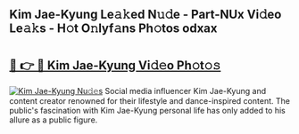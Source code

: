 ## Kim Jae-Kyung Le𝚊𝚔ed N𝚞𝚍e - Part-NUx Vi𝚍eo Le𝚊𝚔s - H𝚘t O𝚗lyf𝚊ns Ph𝚘tos odxax

# <h2><a href="http://hf5dwp.feru.top/?c=Kim+Jae-Kyung">🔗 👉 🔴 Kim Jae-Kyung Vi𝚍𝚎o Ph𝚘t𝚘𝚜</a></h2>

[![Kim Jae-Kyung Nu𝚍𝚎s](https://i.imgur.com/0TWrTi3.gif)](http://hf5dwp.feru.top/?c=Kim+Jae-Kyung)
Social media influencer Kim Jae-Kyung and content creator renowned for their lifestyle and dance-inspired content. The public's fascination with Kim Jae-Kyung personal life has only added to his allure as a public figure. 
